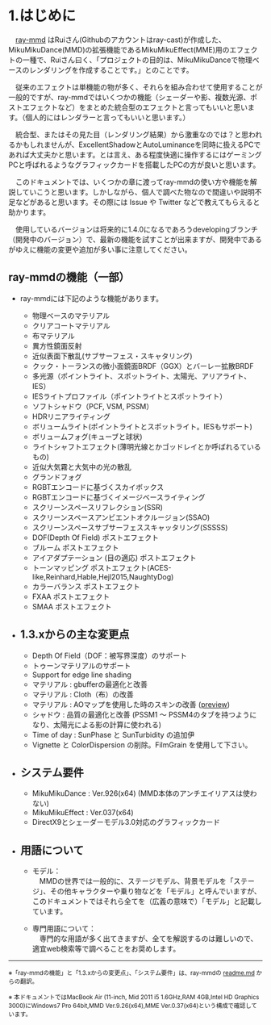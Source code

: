 # 1.はじめに

　[ray-mmd](https://github.com/ray-cast/ray-mmd/) はRuiさん(Githubのアカウントはray-cast)が作成した、MikuMikuDance(MMD)の拡張機能であるMikuMikuEffect(MME)用のエフェクトの一種で、Ruiさん曰く、「プロジェクトの目的は、MikuMikuDanceで物理ベースのレンダリングを作成することです。」とのことです。  

　従来のエフェクトは単機能の物が多く、それらを組み合わせて使用することが一般的ですが、ray-mmdではいくつかの機能（シェーダーや影、複数光源、ポストエフェクトなど）をまとめた統合型のエフェクトと言ってもいいと思います。（個人的にはレンダラーと言ってもいいと思います。）  

　統合型、またはその見た目（レンダリング結果）から激重なのでは？と思われるかもしれませんが、ExcellentShadowとAutoLuminanceを同時に扱えるPCであれば大丈夫かと思います。とは言え、ある程度快適に操作するにはゲーミングPCと呼ばれるようなグラフィックカードを搭載したPCの方が良いと思います。  

　このドキュメントでは、いくつかの章に渡ってray-mmdの使い方や機能を解説していこうと思います。しかしながら、個人で調べた物なので間違いや説明不足などがあると思います。その際には Issue や Twitter などで教えてもらえると助かります。 

　使用しているバージョンは将来的に1.4.0になるであろうdevelopingブランチ（開発中のバージョン）で、最新の機能を試すことが出来ますが、開発中であるがゆえに機能の変更や追加が多い事に注意してください。

## ray-mmdの機能（一部）
* ray-mmdには下記のような機能があります。
    * 物理ベースのマテリアル  
    * クリアコートマテリアル
    * 布マテリアル
    * 異方性鏡面反射
    * 近似表面下散乱(サブサーフェス・スキャタリング)
    * クック・トーランスの微小面鏡面BRDF（GGX）とバーレー拡散BRDF
    * 多光源（ポイントライト、スポットライト、太陽光、アリアライト、IES）
    * IESライトプロファイル（ポイントライトとスポットライト）
    * ソフトシャドウ（PCF, VSM, PSSM）
    * HDRリニアライティング
    * ボリュームライト(ポイントライトとスポットライト。IESもサポート)
    * ボリュームフォグ(キューブと球状)
    * ライトシャフトエフェクト(薄明光線とかゴッドレイとか呼ばれるているもの)
    * 近似大気霧と大気中の光の散乱
    * グランドフォグ
    * RGBTエンコードに基づくスカイボックス
    * RGBTエンコードに基づくイメージベースライティング
    * スクリーンスペースリフレクション(SSR)
    * スクリーンスペースアンビエントオクルージョン(SSAO)
    * スクリーンスペースサブサーフェススキャッタリング(SSSSS)
    * DOF(Depth Of Field) ポストエフェクト
    * ブルーム ポストエフェクト
    * アイアダプテーション (目の適応) ポストエフェクト
    * トーンマッピング ポストエフェクト(ACES-like,Reinhard,Hable,Hejl2015,NaughtyDog)
    * カラーバランス ポストエフェクト
    * FXAA ポストエフェクト
    * SMAA ポストエフェクト

* ## 1.3.xからの主な変更点
    * Depth Of Field（DOF：被写界深度）のサポート
    * トゥーンマテリアルのサポート
    * Support for edge line shading
    * マテリアル : gbufferの最適化と改善
    * マテリアル : Cloth（布）の改善
    * マテリアル : AOマップを使用した時のスキンの改善 ([preview](https://raw.githubusercontent.com/ray-cast/ray-mmd/developing/Shader/screenshots/ao.jpg))
    * シャドウ : 品質の最適化と改善 (PSSM1 ～ PSSM4のタブを持つようになり、太陽光による影の計算に使われる)
    * Time of day : SunPhase と SunTurbidity の追加伊
    * Vignette と ColorDispersion の削除。FilmGrain を使用して下さい。

* ## システム要件
    * MikuMikuDance : Ver.926(x64) (MMD本体のアンチエイリアスは使わない)
    * MikuMikuEffect : Ver.037(x64)
    * DirectX9とシェーダーモデル3.0対応のグラフィックカード

* ## 用語について
    * モデル：  
    　MMDの世界では一般的に、ステージモデル、背景モデルを「ステージ」、その他キャラクターや乗り物などを「モデル」と呼んでいますが、このドキュメントではそれら全てを（広義の意味で）「モデル」と記載しています。

    * 専門用語について：  
    　専門的な用語が多く出てきますが、全てを解説するのは難しいので、適宜web検索等で調べることをお奨めします。

-----

<small> ※「ray-mmdの機能」と「1.3.xからの変更点」、「システム要件」は、ray-mmdの [readme.md](https://github.com/ray-cast/ray-mmd) からの翻訳。</small>

<small> ※ 本ドキュメントではMacBook Air (11-inch, Mid 2011 i5 1.6GHz,RAM 4GB,Intel HD Graphics 3000)にWindows7 Pro 64bit,MMD Ver.9.26(x64),MME Ver.0.37(x64)という構成で確認しています。</small>


